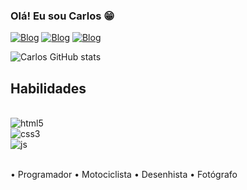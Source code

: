 ### Olá! Eu sou Carlos 😁

[![Blog](https://img.shields.io/badge/LinkedIn-0077B5?style=for-the-badge&logo=linkedin&logoColor=white)](https://www.linkedin.com/in/carlos-junior-4ab09623a)
[![Blog](https://img.shields.io/badge/Facebook-1877F2?style=for-the-badge&logo=facebook&logoColor=white)](https://web.facebook.com/profile.php?id=100028839893615)
[![Blog](https://img.shields.io/badge/Instagram-E4405F?style=for-the-badge&logo=instagram&logoColor=white)](https://www.instagram.com/cjunior1009/)

![Carlos GitHub stats](https://github-readme-stats.vercel.app/api?username=anuraghazra&show_icons=true&theme=radical)

## Habilidades
<div style="display: inline_block"><br/>
<img align="center" alt="html5" src="https://img.shields.io/badge/HTML5-E34F26?style=for-the-badge&logo=html5&logoColor=white"/><br>
<img algn="center" alt="css3" src="https://img.shields.io/badge/CSS3-1572B6?style=for-the-badge&logo=css3&logoColor=white"/><br>
<img algn="center" alt="js" src="https://img.shields.io/badge/JavaScript-323330?style=for-the-badge&logo=javascript&logoColor=F7DF1E"/>
</div><br/>

• Programador • Motociclista • Desenhista • Fotógrafo
